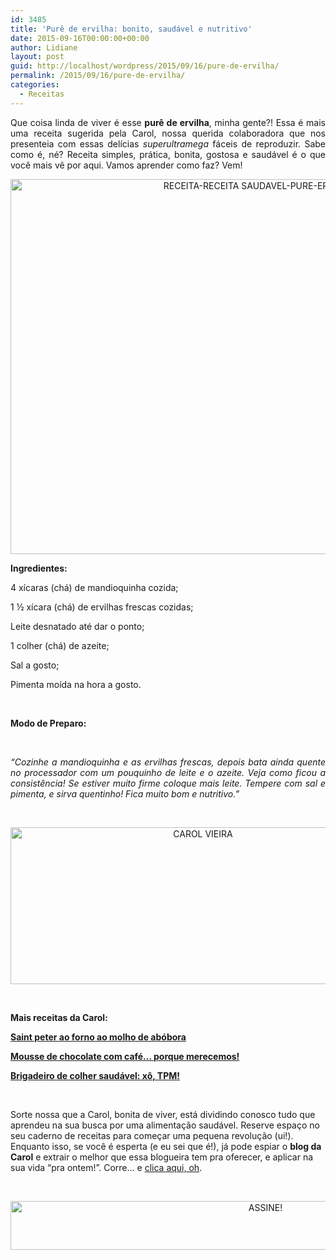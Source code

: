 ```yaml
---
id: 3485
title: 'Purê de ervilha: bonito, saudável e nutritivo'
date: 2015-09-16T00:00:00+00:00
author: Lidiane
layout: post
guid: http://localhost/wordpress/2015/09/16/pure-de-ervilha/
permalink: /2015/09/16/pure-de-ervilha/
categories:
  - Receitas
---
```

<p align="justify">
  Que coisa linda de viver é esse <strong>purê de ervilha</strong>, minha gente?! Essa é mais uma receita sugerida pela Carol, nossa querida colaboradora que nos presenteia com essas delícias <em>superultramega</em> fáceis de reproduzir. Sabe como é, né? Receita simples, prática, bonita, gostosa e saudável é o que você mais vê por aqui. Vamos aprender como faz? Vem!
</p>

<p align="center">
  <a href="http://www.trololodemulher.com.br/blog/wp-content/uploads/2015/09/RECEITA-RECEITA-SAUDAVEL-PURE-ERVILHA2.jpg"><img class="alignnone size-full wp-image-11460" src="http://www.trololodemulher.com.br/blog/wp-content/uploads/2015/09/RECEITA-RECEITA-SAUDAVEL-PURE-ERVILHA2.jpg" alt="RECEITA-RECEITA SAUDAVEL-PURE-ERVILHA[2]" width="797" height="600" /></a>
</p>

<p align="justify">
  <strong>Ingredientes:</strong>
</p>

4 xícaras (chá) de mandioquinha cozida;

1 ½ xícara (chá) de ervilhas frescas cozidas;

Leite desnatado até dar o ponto;

1 colher (chá) de azeite;

Sal a gosto;

Pimenta moída na hora a gosto.

&nbsp;

**Modo de Preparo:**

&nbsp;

<p style="text-align: justify;">
  <em>&#8220;Cozinhe a mandioquinha e as ervilhas frescas, depois bata ainda quente no processador com um pouquinho de leite e o azeite. Veja como ficou a consistência! Se estiver muito firme coloque mais leite. Tempere com sal e pimenta, e sirva quentinho! Fica muito bom e nutritivo.&#8221;</em>
</p>

&nbsp;

<p align="center">
  <a href="http://www.trololodemulher.com.br/blog/wp-content/uploads/2014/07/CAROL-VIEIRA.png"><img class="alignnone size-full wp-image-10204" src="http://www.trololodemulher.com.br/blog/wp-content/uploads/2014/07/CAROL-VIEIRA.png" alt="CAROL VIEIRA" width="600" height="251" /></a>
</p>

&nbsp;

**Mais receitas da Carol:**

<a href="http://www.trololodemulher.com.br/2015/09/02/saint-peter/" target="_blank"><strong>Saint peter ao forno ao molho de abóbora</strong></a>

<a href="http://www.trololodemulher.com.br/2015/08/19/mousse-de-chocolate/" target="_blank"><strong>Mousse de chocolate com café… porque merecemos!</strong></a>

<a href="http://www.trololodemulher.com.br/2015/08/05/brigadeiro-de-colher-saudavel/" target="_blank"><strong>Brigadeiro de colher saudável: xô, TPM!</strong></a>

&nbsp;

Sorte nossa que a Carol, bonita de viver, está dividindo conosco tudo que aprendeu na sua busca por uma alimentação saudável. Reserve espaço no seu caderno de receitas para começar uma pequena revolução (ui!). Enquanto isso, se você é esperta (e eu sei que é!), já pode espiar o **blog da Carol** e extrair o melhor que essa blogueira tem pra oferecer, e aplicar na sua vida “pra ontem!”. Corre… e <a href="http://mundocarolvieira.blogspot.com.br/" target="_blank">clica aqui, oh</a>.

&nbsp;

<p align="center">
  <a href="http://feedburner.google.com/fb/a/mailverify?uri=blogBichaFemea&loc=en_US" target="_blank"><img class="alignnone size-full wp-image-10439" src="http://www.trololodemulher.com.br/blog/wp-content/uploads/2014/09/ASSINE.png" alt="ASSINE!" width="800" height="78" /></a>
</p>

&nbsp;